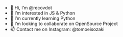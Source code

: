 - 👋 Hi, I’m @recovdot
- 👀 I’m interested in JS & Python
- 🌱 I’m currently learning Python
- 💞️ I’m looking to collaborate on OpenSource Project
- 📫 Contact me on Instagram: @tomoeisozaki

<!---
recovdot/recovdot is a ✨ special ✨ repository because its `README.md` (this file) appears on your GitHub profile.
You can click the Preview link to take a look at your changes.
--->
